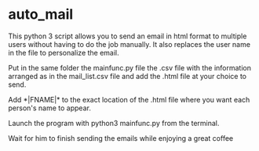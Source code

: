 # auto_mail

This python 3 script allows you to send an email in html format to multiple users without having to do the job manually.  It also replaces the user name in the file to personalize the email.

Put in the same folder the mainfunc.py file the .csv file with the information arranged as in the mail_list.csv file and add the .html file at your choice to send.

Add \*|FNAME|* to the exact location of the .html file where you want each person's name to appear.

Launch the program with python3 mainfunc.py from the terminal.

Wait for him to finish sending the emails while enjoying a great coffee
